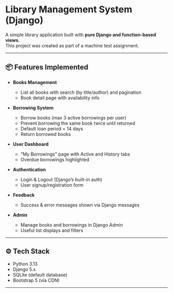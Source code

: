 # Library Management System (Django)

A simple library application built with **pure Django and function-based views**.  
This project was created as part of a machine test assignment.

---

## 📦 Features Implemented

- **Books Management**
  - List all books with search (by title/author) and pagination
  - Book detail page with availability info

- **Borrowing System**
  - Borrow books (max 3 active borrowings per user)
  - Prevent borrowing the same book twice until returned
  - Default loan period = 14 days
  - Return borrowed books

- **User Dashboard**
  - "My Borrowings" page with Active and History tabs
  - Overdue borrowings highlighted

- **Authentication**
  - Login & Logout (Django’s built-in auth)
  - User signup/registration form

- **Feedback**
  - Success & error messages shown via Django messages

- **Admin**
  - Manage books and borrowings in Django Admin
  - Useful list displays and filters

---

## ⚙️ Tech Stack

- Python 3.13
- Django 5.x
- SQLite (default database)
- Bootstrap 5 (via CDN)

---


